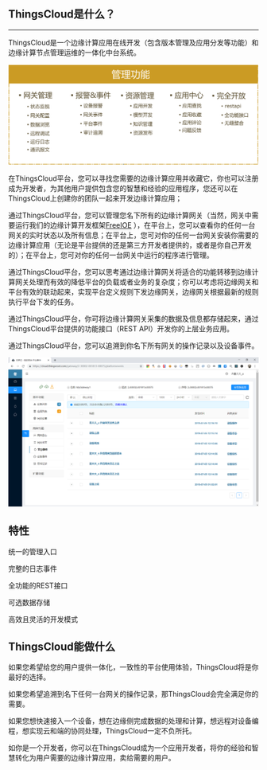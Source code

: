 ## ThingsCloud是什么？

------



ThingsCloud是一个边缘计算应用在线开发（包含版本管理及应用分发等功能）和边缘计算节点管理运维的一体化中台系统。

![ThingsCloud](assets/ThingsCloud.png)

在ThingsCloud平台，您可以寻找您需要的边缘计算应用并收藏它，你也可以注册成为开发者，为其他用户提供包含您的智慧和经验的应用程序，您还可以在ThingsCloud上创建你的团队一起来开发边缘计算应用；

通过ThingsCloud平台，您可以管理您名下所有的边缘计算网关（当然，网关中需要运行我们的边缘计算开发框架[FreeIOE](https://github.com/freeioe/freeioe) ），在平台上，您可以查看你的任何一台网关的实时状态以及所有信息；在平台上，您可对你的任何一台网关安装你需要的边缘计算应用（无论是平台提供的还是第三方开发者提供的，或者是你自己开发的）；在平台上，您可对你的任何一台网关中运行的程序进行管理。

通过ThingsCloud平台，您可以思考通过边缘计算网关将适合的功能转移到边缘计算网关处理而有效的降低平台的负载或者业务的复杂度；你可以考虑将边缘网关和平台有效的联动起来，实现平台定义规则下发边缘网关，边缘网关根据最新的规则执行平台下发的任务。

通过ThingsCloud平台，你可将边缘计算网关采集的数据及信息都存储起来，通过ThingsCloud平台提供的功能接口（REST API）开发你的上层业务应用。

通过ThingsCloud平台，您可以追溯到你名下所有网关的操作记录以及设备事件。

![ThingsCloud_plat_event](assets/ThingsCloud_plat_event.png)

## 特性

统一的管理入口

完整的日志事件

全功能的REST接口

可选数据存储

高效且灵活的开发模式



## ThingsCloud能做什么

如果您希望给您的用户提供一体化，一致性的平台使用体验，ThingsCloud将是你最好的选择。

如果您希望追溯到名下任何一台网关的操作记录，那ThingsCloud会完全满足你的需要。

如果您想快速接入一个设备，想在边缘侧完成数据的处理和计算，想远程对设备编程，想实现云和端的协同处理，ThingsCloud一定不负所托。

如你是一个开发者，你可以在ThingsCloud成为一个应用开发者，将你的经验和智慧转化为用户需要的边缘计算应用，卖给需要的用户。